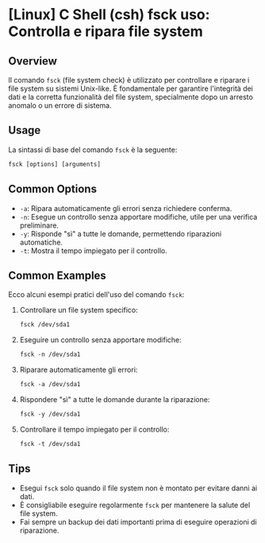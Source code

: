 # [Linux] C Shell (csh) fsck uso: Controlla e ripara file system

## Overview
Il comando `fsck` (file system check) è utilizzato per controllare e riparare i file system su sistemi Unix-like. È fondamentale per garantire l'integrità dei dati e la corretta funzionalità del file system, specialmente dopo un arresto anomalo o un errore di sistema.

## Usage
La sintassi di base del comando `fsck` è la seguente:

```csh
fsck [options] [arguments]
```

## Common Options
- `-a`: Ripara automaticamente gli errori senza richiedere conferma.
- `-n`: Esegue un controllo senza apportare modifiche, utile per una verifica preliminare.
- `-y`: Risponde "sì" a tutte le domande, permettendo riparazioni automatiche.
- `-t`: Mostra il tempo impiegato per il controllo.

## Common Examples
Ecco alcuni esempi pratici dell'uso del comando `fsck`:

1. Controllare un file system specifico:
   ```csh
   fsck /dev/sda1
   ```

2. Eseguire un controllo senza apportare modifiche:
   ```csh
   fsck -n /dev/sda1
   ```

3. Riparare automaticamente gli errori:
   ```csh
   fsck -a /dev/sda1
   ```

4. Rispondere "sì" a tutte le domande durante la riparazione:
   ```csh
   fsck -y /dev/sda1
   ```

5. Controllare il tempo impiegato per il controllo:
   ```csh
   fsck -t /dev/sda1
   ```

## Tips
- Esegui `fsck` solo quando il file system non è montato per evitare danni ai dati.
- È consigliabile eseguire regolarmente `fsck` per mantenere la salute del file system.
- Fai sempre un backup dei dati importanti prima di eseguire operazioni di riparazione.
